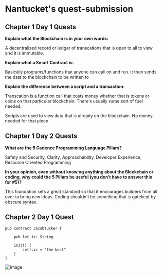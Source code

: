 # Nantucket's quest-submission

## Chapter 1 Day 1 Quests

**Explain what the Blockchain is in your own words:**

  A decentralized record or ledger of transcations that is open to all to view and it is immutable.

**Explain what a Smart Contract is:**

  Basically programs/functions that anyone can call on and run. It then sends the data to the blockchain to be written to

**Explain the difference between a script and a transaction:**

  Transcation is a function call that costs money whether that is tokens or coins on that particular blockchain. There's usually some sort of fuel needed.
  
  Scripts are used to view data that is already on the blockchain. No money needed for that piece


## Chapter 1 Day 2 Quests

**What are the 5 Cadence Programming Language Pillars?**

Safety and Security, Clarity, Approachability, Developer Experience, Resource Oriented Programming

**In your opinion, even without knowing anything about the Blockchain or coding, why could the 5 Pillars be useful (you don't have to answer this for #5)?**

This foundation sets a great standard so that it encourages builders from all over to bring new ideas. Coding shouldn't be something that is gatekept by obscure syntax.


## Chapter 2 Day 1 Quest

```cadence
pub contract JacobTucker {

    pub let is: String

    init() {
        self.is = "the best"
    }
}
```

![image](https://user-images.githubusercontent.com/108757592/186101548-8a2ec340-a698-4d06-8ef4-eb521930b2eb.png)



